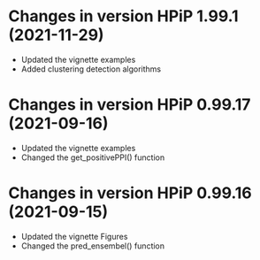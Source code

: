# Changes in version HPiP 1.99.1 (2021-11-29)
- Updated the vignette examples
- Added clustering detection algorithms

# Changes in version HPiP 0.99.17 (2021-09-16)
- Updated the vignette examples
- Changed the get_positivePPI() function

# Changes in version HPiP 0.99.16 (2021-09-15)
- Updated the vignette Figures
- Changed the pred_ensembel() function


